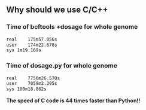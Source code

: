 ## Why should we use C/C++
### Time of bcftools +dosage for whole genome

```bash
real	175m57.056s
user	174m22.678s
sys	1m19.169s
```

### Time of dosage.py for whole genome

```bash
real	7756m26.570s
user	7059m2.295s
sys	100m18.862s
```

**The speed of C code is 44 times faster than Python!!**
